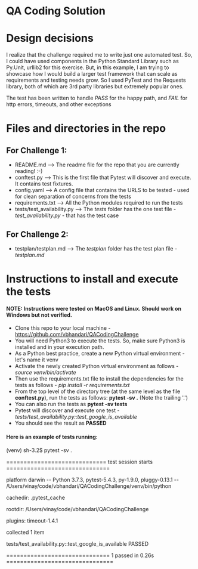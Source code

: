 # QA Coding Solution

# Design decisions
I realize that the challenge required me to write just one automated test. 
So, I could have used components in the Python Standard Library such as Py.Unit, urllib2 for this exercise. 
But, in this example, I am trying to showcase how I would build a larger test framework that can scale as 
requirements and testing needs grow. So I used PyTest and the Requests library, both of which are 3rd party 
libraries but extremely popular ones.

The test has been written to handle *PASS* for the happy path, and *FAIL* for http errors, timeouts, and other exceptions

# Files and directories in the repo

## For Challenge 1:

- README.md --> The readme file for the repo that you are currently reading! :-)
- conftest.py --> This is the first file that Pytest will discover and execute. It contains test fixtures.
- config.yaml --> A config file that contains the URLS to be tested - used for clean separation of concerns from the tests
- requirements.txt --> All the Python modules required to run the tests
- tests/test_availability.py --> The *tests* folder has the one test file - *test_availability.py* - that has the test case  

## For Challenge 2:
- testplan/testplan.md --> The *testplan* folder has the test plan file - *testplan.md* 


# Instructions to install and execute the tests
#### NOTE: Instructions were tested on MacOS and Linux. Should work on Windows but not verified.
- Clone this repo to your local machine - https://github.com/vbhandari/QACodingChallenge
- You will need Python3 to execute the tests. So, make sure Python3 is installed and in your execution path.
- As a Python best practice, create a new Python virtual environment - let's name it venv
- Activate the newly created Python virtual environment as follows - *source venv/bin/activate*
- Then use the requirements.txt file to install the dependencies for the tests as follows - *pip install -r requirements.txt* 
- From the top level of the directory tree (at the same level as the file **conftest.py**), run the tests as follows:
**pytest -sv .** (Note the trailing '.')
- You can also run the tests as **pytest -sv tests**
- Pytest will discover and execute one test - *tests/test_availability.py::test_google_is_available*
- You should see the result as **PASSED**

#### Here is an example of tests running:
>
(venv) sh-3.2$ pytest -sv .

============================= test session starts ==============================

platform darwin -- Python 3.7.3, pytest-5.4.3, py-1.9.0, pluggy-0.13.1 -- /Users/vinay/code/vbhandari/QACodingChallenge/venv/bin/python

cachedir: .pytest_cache

rootdir: /Users/vinay/code/vbhandari/QACodingChallenge

plugins: timeout-1.4.1

collected 1 item                                                               

tests/test_availability.py::test_google_is_available PASSED

============================== 1 passed in 0.26s ===============================
